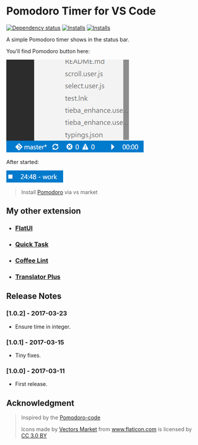 # Pomodoro Timer for VS Code

[![Dependency status](https://david-dm.org/lkytal/pomodoro.svg)](https://david-dm.org/lkytal/pomodoro.svg)
<a href="https://marketplace.visualstudio.com/items?itemName=lkytal.pomodoro"><img src="https://vsmarketplacebadge.apphb.com/version/lkytal.pomodoro.svg" alt="Installs"></a>
<a href="https://marketplace.visualstudio.com/items?itemName=lkytal.FlpomodoroatUI"><img src="https://vsmarketplacebadge.apphb.com/installs/lkytal.pomodoro.svg" alt="Installs"></a>

A simple Pomodoro timer shows in the status bar.

You'll find Pomodoro button here:

![Preview](screenshot.png)

After started:

![Preview](button.png)

>Install [Pomodoro](https://marketplace.visualstudio.com/items?itemName=lkytal.pomodoro) via vs market

## My other extension

- ### [FlatUI](https://marketplace.visualstudio.com/items?itemName=lkytal.FlatUI)
- ### [Quick Task](https://marketplace.visualstudio.com/items?itemName=lkytal.quicktask)
- ### [Coffee Lint](https://marketplace.visualstudio.com/items?itemName=lkytal.coffeelinter)
- ### [Translator Plus](https://marketplace.visualstudio.com/items?itemName=lkytal.translatorplus)

## Release Notes

### [1.0.2] - 2017-03-23

- Ensure time in integer.

### [1.0.1] - 2017-03-15

- Tiny fixes.

### [1.0.0] - 2017-03-11

- First release.

## Acknowledgment

> Inspired by the [Pomodoro-code](https://marketplace.visualstudio.com/items?itemName=odonno.pomodoro-code)
> <div>Icons made by <a href="http://www.flaticon.com/authors/vectors-market" title="Vectors Market">Vectors Market</a> from <a href="http://www.flaticon.com" title="Flaticon">www.flaticon.com</a> is licensed by <a href="http://creativecommons.org/licenses/by/3.0/" title="Creative Commons BY 3.0" target="_blank">CC 3.0 BY</a></div>
